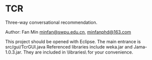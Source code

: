 # TCR
Three-way conversational recommendation.

Author: Fan Min minfan@swpu.edu.cn, minfanphd@163.com

This project should be opened with Eclipse.
The main entrance is src/gui/TcrGUI.java
Referenced libraries include weka.jar and Jama-1.0.3.jar. They are included in
  \libraries\ for your convenience.